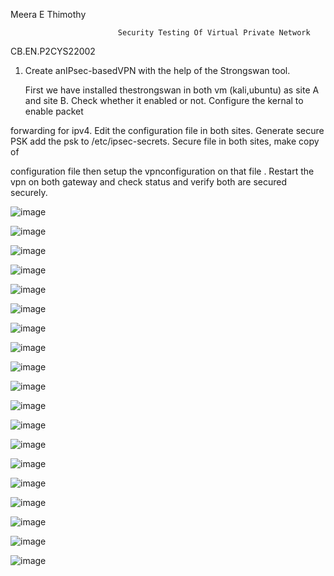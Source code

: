Meera E Thimothy

                            Security Testing Of Virtual Private Network
                            
CB.EN.P2CYS22002

1. Create anIPsec-basedVPN with the help of the Strongswan tool.

     First we have installed thestrongswan in both vm (kali,ubuntu) as site A and site B. Check whether it enabled or not. Configure the kernal to enable packet 
     
forwarding for ipv4. Edit the configuration file in both sites. Generate secure PSK add the psk to /etc/ipsec-secrets. Secure file in both sites, make copy of

configuration file then setup the vpnconfiguration on that file . Restart the vpn on both gateway and check status and verify both are secured securely.

![image](https://user-images.githubusercontent.com/57287429/233855665-926c1039-02c1-4c87-84a9-9b3dfbfa81b8.png)

![image](https://user-images.githubusercontent.com/57287429/233855704-3f511cc3-c83b-4c15-928e-a740390e2bc6.png)

![image](https://user-images.githubusercontent.com/57287429/233855738-2eb163b1-fd71-49e8-a313-16d9bd84dafd.png)

![image](https://user-images.githubusercontent.com/57287429/233855769-2ab4d139-1450-4f38-a737-65c45964c485.png)

![image](https://user-images.githubusercontent.com/57287429/233855851-0581f97d-fee9-41c0-9b6b-99b83a30db91.png)

![image](https://user-images.githubusercontent.com/57287429/233855953-85417598-98c6-4bd7-a5b7-162c5f02bd12.png)

![image](https://user-images.githubusercontent.com/57287429/233856007-373b2757-d5e1-4c97-94bf-aeb79444b351.png)

![image](https://user-images.githubusercontent.com/57287429/233856064-19594313-4c4b-4d87-a7de-c0fa2b75926d.png)

![image](https://user-images.githubusercontent.com/57287429/233856099-966bb0a3-565f-459a-a4f5-66fa1a813587.png)

![image](https://user-images.githubusercontent.com/57287429/233856210-0d5de709-da67-48bb-b7f5-7fe8c4b19b7f.png)

![image](https://user-images.githubusercontent.com/57287429/233856284-d040b7df-c8f6-4a64-a63a-b8e3e7cc514c.png)

![image](https://user-images.githubusercontent.com/57287429/233856354-f55007b5-c072-4b79-af0e-33e0d73e4502.png)

![image](https://user-images.githubusercontent.com/57287429/233856429-efe11ff2-eb38-4851-b932-0e7ead88c72e.png)

![image](https://user-images.githubusercontent.com/57287429/233856485-921f1954-c471-46fd-9a9f-2a18f4567d2d.png)

![image](https://user-images.githubusercontent.com/57287429/233856501-caf1d251-a622-4f86-96c9-7719222668f9.png)

![image](https://user-images.githubusercontent.com/57287429/233856537-dcab1e61-190e-49b9-a178-2c5a5e3a5fa3.png)

![image](https://user-images.githubusercontent.com/57287429/233856566-84006634-04bb-4a8a-b5c6-2cee73d96015.png)

![image](https://user-images.githubusercontent.com/57287429/233856692-5e104686-33df-42d4-8674-eef81ac9e59f.png)

![image](https://user-images.githubusercontent.com/57287429/233856627-ead2a3e4-d7d5-4322-9b44-94dc66f30cf2.png)







